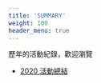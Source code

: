 ```yaml
---
title: 'SUMMARY'
weight: 100
header_menu: true
---
```


歷年的活動紀錄，歡迎瀏覽

* [2020 活動總結](../2020-summary/)

